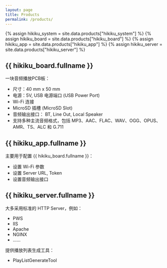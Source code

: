 ```yaml
---
layout: page
title: Products
permalink: /products/
---
```


{% assign hikiku_system    = site.data.products["hikiku_system"] %}
{% assign hikiku_board     = site.data.products["hikiku_board"] %}
{% assign hikiku_app       = site.data.products["hikiku_app"] %}
{% assign hikiku_server   = site.data.products["hikiku_server"] %}

## {{ hikiku_board.fullname }}

一块音频播放PCB板：

- 尺寸：40 mm x 50 mm
- 电源：5V, USB 电源端口 (USB Power Port)
- Wi-Fi 连接
- MicroSD 插槽 (MicroSD Slot)
- 音频输出接口： BT, Line Out, Local Speaker
- 支持多种主流音频格式，包括 MP3、AAC、FLAC、WAV、OGG、OPUS、AMR、TS、ALC 和 G.711


## {{ hikiku_app.fullname }}

主要用于配置 {{ hikiku_board.fullname }}：

- 设置 Wi-Fi 参数
- 设置 Server URL, Token 
- 设置音频输出接口

## {{ hikiku_server.fullname }}

大多采用标准的 HTTP Server，例如：

- PWS
- IIS
- Apache
- NGINX
- ......

提供播放列表生成工具：

- PlayListGenerateTool
